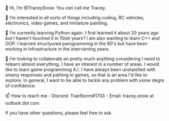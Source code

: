 👋 Hi, I’m @TraceySnow. You can call me Tracey.

👀 I’m interested in all sorts of things including coding, RC vehicles, electronics, video games, and miniature painting.

🌱 I’m currently learning Python again. I first learned it about 20 years ago but I haven't touched it in 15ish years? I am also wanting to learn C++ and OOP. I learned structyured parogramming in the 80's but have been working in Infrastructure in the interviening years.

💞️ I’m looking to collaborate on pretty much anything considering I need to relearn almost everything. I have an interest in a number of areas. I would like to learn game programming A.I. I have always been unstaisfied with enemy responses and pathing in games, so that is an area I'd like to explore. In general, I want to be able to tackle any problem with some degre of confidence.

📫 How to reach me 
    - Discord: TraeStorm#1733 
    - Email: tracey.snow at outlook dot com

If you have other questions, please feel free to ask.

<!---
TraceySnow/TraceySnow is a ✨ special ✨ repository because its `README.md` (this file) appears on your GitHub profile.
You can click the Preview link to take a look at your changes.
--->
